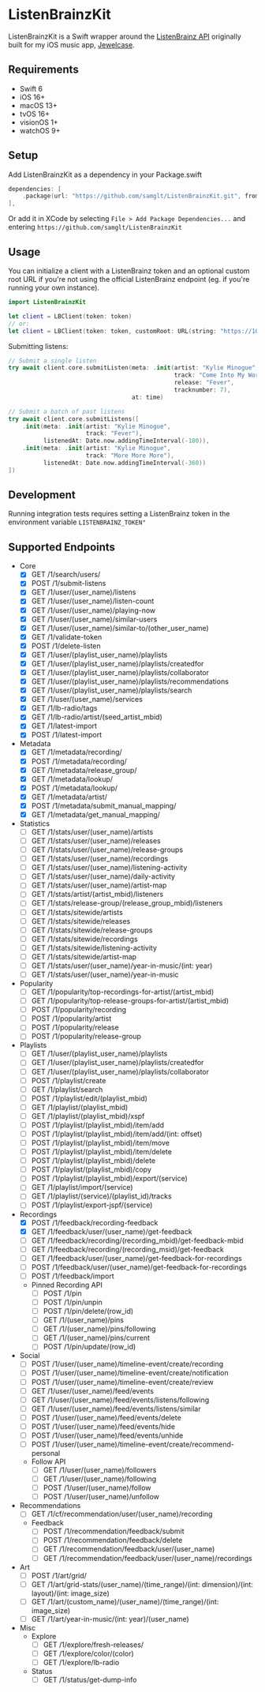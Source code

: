 # ListenBrainzKit

ListenBrainzKit is a Swift wrapper around the [ListenBrainz API](https://listenbrainz.readthedocs.io/en/latest/users/api/index.html) originally built for my iOS music app, [Jewelcase](https://apps.apple.com/us/app/jewelcase/id6642683626).

## Requirements
- Swift 6
- iOS 16+
- macOS 13+
- tvOS 16+
- visionOS 1+
- watchOS 9+

## Setup

Add ListenBrainzKit as a dependency in your Package.swift

```swift
dependencies: [
    .package(url: "https://github.com/samglt/ListenBrainzKit.git", from: "0.1.0"),
],
```

Or add it in XCode by selecting `File > Add Package Dependencies...` and entering `https://github.com/samglt/ListenBrainzKit`

## Usage

You can initialize a client with a ListenBrainz token and an optional custom root URL if you're not using the official ListenBrainz endpoint (eg. if you're running your own instance).

```swift
import ListenBrainzKit

let client = LBClient(token: token)
// or:
let client = LBClient(token: token, customRoot: URL(string: "https://10.0.0.10:1234")!)
```

Submitting listens:

```swift
// Submit a single listen
try await client.core.submitListen(meta: .init(artist: "Kylie Minogue",
                                               track: "Come Into My World",
                                               release: "Fever",
                                               tracknumber: 7),
                                   at: time)

// Submit a batch of past listens
try await client.core.submitListens([
    .init(meta: .init(artist: "Kylie Minogue",
                      track: "Fever"),
          listenedAt: Date.now.addingTimeInterval(-180)),
    .init(meta: .init(artist: "Kylie Minogue",
                      track: "More More More"),
          listenedAt: Date.now.addingTimeInterval(-360))
])
```

## Development

Running integration tests requires setting a ListenBrainz token in the environment variable `LISTENBRAINZ_TOKEN"`

## Supported Endpoints

- Core
  - [x] GET  /1/search/users/
  - [x] POST /1/submit-listens
  - [x] GET  /1/user/(user_name)/listens
  - [x] GET  /1/user/(user_name)/listen-count
  - [x] GET  /1/user/(user_name)/playing-now
  - [x] GET  /1/user/(user_name)/similar-users
  - [x] GET  /1/user/(user_name)/similar-to/(other_user_name)
  - [x] GET  /1/validate-token
  - [x] POST /1/delete-listen
  - [x] GET  /1/user/(playlist_user_name)/playlists
  - [x] GET  /1/user/(playlist_user_name)/playlists/createdfor
  - [x] GET  /1/user/(playlist_user_name)/playlists/collaborator
  - [x] GET  /1/user/(playlist_user_name)/playlists/recommendations
  - [x] GET  /1/user/(playlist_user_name)/playlists/search
  - [x] GET  /1/user/(user_name)/services
  - [x] GET  /1/lb-radio/tags
  - [x] GET  /1/lb-radio/artist/(seed_artist_mbid)
  - [x] GET  /1/latest-import
  - [x] POST /1/latest-import
- Metadata
  - [x] GET  /1/metadata/recording/
  - [x] POST /1/metadata/recording/
  - [x] GET  /1/metadata/release_group/
  - [x] GET  /1/metadata/lookup/
  - [x] POST /1/metadata/lookup/
  - [x] GET  /1/metadata/artist/
  - [x] POST /1/metadata/submit_manual_mapping/
  - [x] GET  /1/metadata/get_manual_mapping/
- Statistics
  - [ ] GET  /1/stats/user/(user_name)/artists
  - [ ] GET  /1/stats/user/(user_name)/releases
  - [ ] GET  /1/stats/user/(user_name)/release-groups
  - [ ] GET  /1/stats/user/(user_name)/recordings
  - [ ] GET  /1/stats/user/(user_name)/listening-activity
  - [ ] GET  /1/stats/user/(user_name)/daily-activity
  - [ ] GET  /1/stats/user/(user_name)/artist-map
  - [ ] GET  /1/stats/artist/(artist_mbid)/listeners
  - [ ] GET  /1/stats/release-group/(release_group_mbid)/listeners
  - [ ] GET  /1/stats/sitewide/artists
  - [ ] GET  /1/stats/sitewide/releases
  - [ ] GET  /1/stats/sitewide/release-groups
  - [ ] GET  /1/stats/sitewide/recordings
  - [ ] GET  /1/stats/sitewide/listening-activity
  - [ ] GET  /1/stats/sitewide/artist-map
  - [ ] GET  /1/stats/user/(user_name)/year-in-music/(int: year)
  - [ ] GET  /1/stats/user/(user_name)/year-in-music
- Popularity
  - [ ] GET  /1/popularity/top-recordings-for-artist/(artist_mbid)
  - [ ] GET  /1/popularity/top-release-groups-for-artist/(artist_mbid)
  - [ ] POST /1/popularity/recording
  - [ ] POST /1/popularity/artist
  - [ ] POST /1/popularity/release
  - [ ] POST /1/popularity/release-group
- Playlists
  - [ ] GET  /1/user/(playlist_user_name)/playlists
  - [ ] GET  /1/user/(playlist_user_name)/playlists/createdfor
  - [ ] GET  /1/user/(playlist_user_name)/playlists/collaborator
  - [ ] POST /1/playlist/create
  - [ ] GET  /1/playlist/search
  - [ ] POST /1/playlist/edit/(playlist_mbid)
  - [ ] GET  /1/playlist/(playlist_mbid)
  - [ ] GET  /1/playlist/(playlist_mbid)/xspf
  - [ ] POST /1/playlist/(playlist_mbid)/item/add
  - [ ] POST /1/playlist/(playlist_mbid)/item/add/(int: offset)
  - [ ] POST /1/playlist/(playlist_mbid)/item/move
  - [ ] POST /1/playlist/(playlist_mbid)/item/delete
  - [ ] POST /1/playlist/(playlist_mbid)/delete
  - [ ] POST /1/playlist/(playlist_mbid)/copy
  - [ ] POST /1/playlist/(playlist_mbid)/export/(service)
  - [ ] GET  /1/playlist/import/(service)
  - [ ] GET  /1/playlist/(service)/(playlist_id)/tracks
  - [ ] POST /1/playlist/export-jspf/(service)
- Recordings
  - [x] POST /1/feedback/recording-feedback
  - [x] GET  /1/feedback/user/(user_name)/get-feedback
  - [ ] GET  /1/feedback/recording/(recording_mbid)/get-feedback-mbid
  - [ ] GET  /1/feedback/recording/(recording_msid)/get-feedback
  - [ ] GET  /1/feedback/user/(user_name)/get-feedback-for-recordings
  - [ ] POST /1/feedback/user/(user_name)/get-feedback-for-recordings
  - [ ] POST /1/feedback/import
  - Pinned Recording API
    - [ ] POST /1/pin
    - [ ] POST /1/pin/unpin
    - [ ] POST /1/pin/delete/(row_id)
    - [ ] GET  /1/(user_name)/pins
    - [ ] GET  /1/(user_name)/pins/following
    - [ ] GET  /1/(user_name)/pins/current
    - [ ] POST /1/pin/update/(row_id)
- Social
  - [ ] POST /1/user/(user_name)/timeline-event/create/recording
  - [ ] POST /1/user/(user_name)/timeline-event/create/notification
  - [ ] POST /1/user/(user_name)/timeline-event/create/review
  - [ ] GET  /1/user/(user_name)/feed/events
  - [ ] GET  /1/user/(user_name)/feed/events/listens/following
  - [ ] GET  /1/user/(user_name)/feed/events/listens/similar
  - [ ] POST /1/user/(user_name)/feed/events/delete
  - [ ] POST /1/user/(user_name)/feed/events/hide
  - [ ] POST /1/user/(user_name)/feed/events/unhide
  - [ ] POST /1/user/(user_name)/timeline-event/create/recommend-personal
  - Follow API
    - [ ] GET  /1/user/(user_name)/followers
    - [ ] GET  /1/user/(user_name)/following
    - [ ] POST /1/user/(user_name)/follow
    - [ ] POST /1/user/(user_name)/unfollow
- Recommendations
  - [ ] GET  /1/cf/recommendation/user/(user_name)/recording
  - Feedback
    - [ ] POST /1/recommendation/feedback/submit
    - [ ] POST /1/recommendation/feedback/delete
    - [ ] GET  /1/recommendation/feedback/user/(user_name)
    - [ ] GET  /1/recommendation/feedback/user/(user_name)/recordings
- Art
  - [ ] POST /1/art/grid/
  - [ ] GET  /1/art/grid-stats/(user_name)/(time_range)/(int: dimension)/(int: layout)/(int: image_size)
  - [ ] GET  /1/art/(custom_name)/(user_name)/(time_range)/(int: image_size)
  - [ ] GET  /1/art/year-in-music/(int: year)/(user_name)
- Misc
  - Explore
    - [ ] GET  /1/explore/fresh-releases/
    - [ ] GET  /1/explore/color/(color)
    - [ ] GET  /1/explore/lb-radio
  - Status
    - [ ] GET  /1/status/get-dump-info
